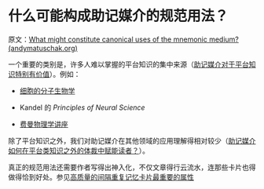 # 什么可能构成助记媒介的规范用法？

原文：[What might constitute canonical uses of the mnemonic medium? (andymatuschak.org)](https://notes.andymatuschak.org/z57n4zZZ61isUYuLafL9Df4SGErKGNawH9cMj)

一个重要的类别是，许多人难以掌握的平台知识的集中来源（[助记媒介对于平台知识特别有价值](https://notes.andymatuschak.org/z2bwNMKjXjzp9tGrK6Hm7PXpoEeNAG9M65JW6)）。例如：

- [细胞的分子生物学](https://notes.andymatuschak.org/zrozQLpvwRRMZxa59FTSk9euXsQeXwEkh3xe)

- Kandel 的 *Principles of Neural Science*

- [费曼物理学讲座](https://notes.andymatuschak.org/zqpCUJRpTrRJf3YjAoG6mbgMT7TUsYKmy8u)

除了平台知识之外，我们对助记媒介在其他领域的应用理解得相对较少（[助记媒介如何在平台类知识之外的体裁中赋能读者？](https://notes.andymatuschak.org/z57S2Fte6gAnnM1gCS2nHpH7NYAiXD8KeDfvZ)）。

真正的规范用法还需要作者写得出神入化，不仅文章得行云流水，连那些卡片也得做得恰到好处。参见[高质量的间隔重复记忆卡片最重要的属性](https://notes.andymatuschak.org/z42J1vxsMjhkdbrqVfoqjiEesSzfaEqurBtoJ)